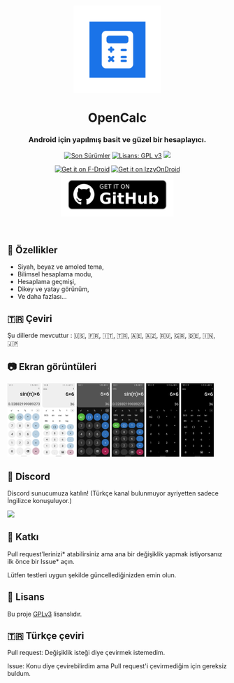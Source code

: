 <div align="center">

<img width="200" src="app/src/main/res/mipmap-xxxhdpi/ic_launcher_foreground.png" alt="OpenCalc" align="center">

# OpenCalc

### Android için yapılmış basit ve güzel bir hesaplayıcı.

[![Son Sürümler](https://img.shields.io/github/v/release/Darkempire78/OpenCalc.svg?logo=github&style=for-the-badge)](https://github.com/Darkempire78/OpenCalc/releases/latest)
[![Lisans: GPL v3](https://img.shields.io/badge/License-GPLv3-blue.svg?style=for-the-badge)](https://www.gnu.org/licenses/gpl-3.0)
<a href="https://discord.com/invite/sPvJmY7mcV"><img src="https://img.shields.io/discord/831524351311609907?color=%237289DA&label=DISCORD&style=for-the-badge"></a>

[<img src="https://fdroid.gitlab.io/artwork/badge/get-it-on.png"
alt="Get it on F-Droid"
height="100">](https://f-droid.org/en/packages/com.darkempire78.opencalculator)
[<img src="https://gitlab.com/IzzyOnDroid/repo/-/raw/master/assets/IzzyOnDroid.png"
      alt='Get it on IzzyOnDroid'
      height="100">](https://apt.izzysoft.de/fdroid/index/apk/com.darkempire78.opencalculator)
[<img src="https://raw.githubusercontent.com/deckerst/common/main/assets/get-it-on-github.png"
      alt='Get it on GitHub'
      height="100">](https://github.com/Darkempire78/OpenCalc/releases/latest) 

&nbsp;&nbsp;

<div align="left">

## :book: Özellikler

* Siyah, beyaz ve amoled tema,
* Bilimsel hesaplama modu,
* Hesaplama geçmişi,
* Dikey ve yatay görünüm,
* Ve daha fazlası...

## 🇹🇷 Çeviri

Şu dillerde mevcuttur : 🇺🇸, 🇫🇷, 🇮🇹, 🇹🇷, 🇦🇪, 🇦🇿, 🇷🇺, 🇬🇷, 🇩🇪, 🇮🇳, 🇯🇵

## :camera: Ekran görüntüleri

<img src="/fastlane/metadata/android/en-US/images/phoneScreenshots/1.png" width="15%" />
<img src="/fastlane/metadata/android/en-US/images/phoneScreenshots/2.png" width="15%" />
<img src="/fastlane/metadata/android/en-US/images/phoneScreenshots/3.png" width="15%" />
<img src="/fastlane/metadata/android/en-US/images/phoneScreenshots/4.png" width="15%" />
<img src="/fastlane/metadata/android/en-US/images/phoneScreenshots/5.png" width="15%" />
<img src="/fastlane/metadata/android/en-US/images/phoneScreenshots/6.png" width="15%" />

## 💬 Discord

Discord sunucumuza katılın! (Türkçe kanal bulunmuyor ayriyetten sadece İngilizce konuşuluyor.)

[![](https://i.imgur.com/UfyvtOL.png)](https://discord.gg/sPvJmY7mcV)

## :hammer: Katkı

Pull request'lerinizi* atabilirsiniz ama ana bir değişiklik yapmak istiyorsanız ilk önce bir Issue* açın.

Lütfen testleri uygun şekilde güncellediğinizden emin olun.

## :scroll: Lisans

Bu proje [GPLv3](/LICENSE) lisanslıdır.

## 🇹🇷 Türkçe çeviri
Pull request: Değişiklik isteği diye çevirmek istemedim.

Issue: Konu diye çevirebilirdim ama Pull request'i çevirmediğim için gereksiz buldum.
